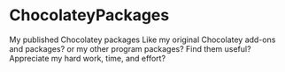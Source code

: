 # ChocolateyPackages
My published Chocolatey packages
Like my original Chocolatey add-ons and packages? or my other program packages? Find them useful? Appreciate my hard work, time, and effort?
